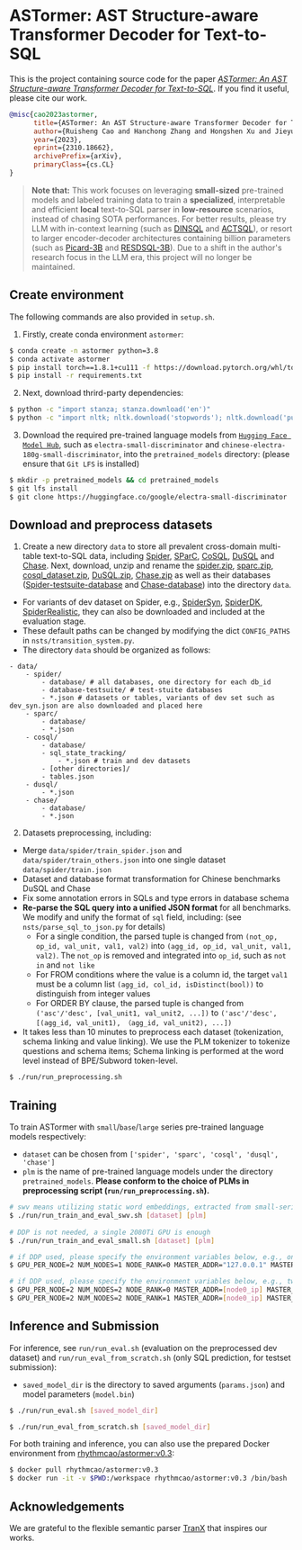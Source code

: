 # ASTormer: AST Structure-aware Transformer Decoder for Text-to-SQL

This is the project containing source code for the paper [*ASTormer: An AST Structure-aware Transformer Decoder for Text-to-SQL*](https://arxiv.org/pdf/2310.18662.pdf). If you find it useful, please cite our work.

```bibtex
@misc{cao2023astormer,
      title={ASTormer: An AST Structure-aware Transformer Decoder for Text-to-SQL}, 
      author={Ruisheng Cao and Hanchong Zhang and Hongshen Xu and Jieyu Li and Da Ma and Lu Chen and Kai Yu},
      year={2023},
      eprint={2310.18662},
      archivePrefix={arXiv},
      primaryClass={cs.CL}
}
```

> **Note that:** This work focuses on leveraging **small-sized** pre-trained models and labeled training data to train a **specialized**, interpretable and efficient **local** text-to-SQL parser in **low-resource** scenarios, instead of chasing SOTA performances. For better results, please try LLM with in-context learning (such as [DINSQL](https://github.com/MohammadrezaPourreza/Few-shot-NL2SQL-with-prompting) and [ACTSQL](https://github.com/X-LANCE/text2sql-GPT)), or resort to larger encoder-decoder architectures containing billion parameters (such as [Picard-3B](https://github.com/ServiceNow/picard) and [RESDSQL-3B](https://github.com/RUCKBReasoning/RESDSQL)). Due to a shift in the author's research focus in the LLM era, this project will no longer be maintained.


## Create environment
The following commands are also provided in `setup.sh`.

1. Firstly, create conda environment `astormer`:
```sh 
$ conda create -n astormer python=3.8
$ conda activate astormer
$ pip install torch==1.8.1+cu111 -f https://download.pytorch.org/whl/torch_stable.html
$ pip install -r requirements.txt
```
2. Next, download thrird-party dependencies:
```sh
$ python -c "import stanza; stanza.download('en')"
$ python -c "import nltk; nltk.download('stopwords'); nltk.download('punkt');"
```
3. Download the required pre-trained language models from [`Hugging Face Model Hub`](https://huggingface.co/models), such as `electra-small-discriminator` and `chinese-electra-180g-small-discriminator`, into the `pretrained_models` directory: (please ensure that `Git LFS` is installed)
```sh
$ mkdir -p pretrained_models && cd pretrained_models
$ git lfs install
$ git clone https://huggingface.co/google/electra-small-discriminator
```

## Download and preprocess datasets

1. Create a new directory `data` to store all prevalent cross-domain multi-table text-to-SQL data, including [Spider](https://arxiv.org/pdf/1809.08887.pdf), [SParC](https://arxiv.org/pdf/1906.02285.pdf), [CoSQL](https://arxiv.org/pdf/1909.05378.pdf), [DuSQL](https://aclanthology.org/2020.emnlp-main.562.pdf) and [Chase](https://aclanthology.org/2021.acl-long.180.pdf). Next, download, unzip and rename the [spider.zip](https://drive.google.com/uc?export=download&id=1_AckYkinAnhqmRQtGsQgUKAnTHxxX5J0), [sparc.zip](https://drive.google.com/uc?export=download&id=1Uu7NMHTR1tdQw1t7bAuM7OPU4LElVKfg), [cosql_dataset.zip](https://drive.google.com/uc?export=download&id=1Y3ydpFiQQ3FC0bzdfy3groV95O_f1nXF), [DuSQL.zip](https://dataset-bj.cdn.bcebos.com/qianyan/DuSQL.zip), [Chase.zip](https://github.com/xjtu-intsoft/chase/blob/page/data/Chase.zip) as well as their databases ([Spider-testsuite-database](https://drive.google.com/file/d/1mkCx2GOFIqNesD4y8TDAO1yX1QZORP5w/view) and [Chase-database](https://github.com/xjtu-intsoft/chase/blob/page/data/database.zip)) into the directory `data`.
- For variants of dev dataset on Spider, e.g., [SpiderSyn](https://github.com/ygan/Spider-Syn/tree/main/Spider-Syn), [SpiderDK](https://github.com/ygan/Spider-DK), [SpiderRealistic](https://zenodo.org/records/5205322#.YTts_o5Kgab), they can also be downloaded and included at the evaluation stage.
- These default paths can be changed by modifying the dict `CONFIG_PATHS` in `nsts/transition_system.py`. 
- The directory `data` should be organized as follows:
```
- data/
    - spider/
        - database/ # all databases, one directory for each db_id
        - database-testsuite/ # test-stuite databases
        - *.json # datasets or tables, variants of dev set such as dev_syn.json are also downloaded and placed here
    - sparc/
        - database/
        - *.json
    - cosql/
        - database/
        - sql_state_tracking/
            - *.json # train and dev datasets
        - [other directories]/
        - tables.json
    - dusql/
        - *.json
    - chase/
        - database/
        - *.json
```
2. Datasets preprocessing, including:
  - Merge `data/spider/train_spider.json` and `data/spider/train_others.json` into one single dataset `data/spider/train.json`
  - Dataset and database format transformation for Chinese benchmarks DuSQL and Chase
  - Fix some annotation errors in SQLs and type errors in database schema
  - **Re-parse the SQL query into a unified JSON format** for all benchmarks. We modify and unify the format of `sql` field, including: (see `nsts/parse_sql_to_json.py` for details)
      - For a single condition, the parsed tuple is changed from `(not_op, op_id, val_unit, val1, val2)` into `(agg_id, op_id, val_unit, val1, val2)`. The `not_op` is removed and integrated into `op_id`, such as `not in` and `not like`
      - For FROM conditions where the value is a column id, the target `val1` must be a column list `(agg_id, col_id, isDistinct(bool))` to distinguish from integer values
      - For ORDER BY clause, the parsed tuple is changed from `('asc'/'desc', [val_unit1, val_unit2, ...])` to `('asc'/'desc', [(agg_id, val_unit1), （agg_id, val_unit2), ...])`
  - It takes less than 10 minutes to preprocess each dataset (tokenization, schema linking and value linking). We use the PLM tokenizer to tokenize questions and schema items; Schema linking is performed at the word level instead of BPE/Subword token-level.
```sh
$ ./run/run_preprocessing.sh
```

## Training

To train ASTormer with `small`/`base`/`large` series pre-trained language models respectively:
- `dataset` can be chosen from `['spider', 'sparc', 'cosql', 'dusql', 'chase']`
- `plm` is the name of pre-trained language models under the directory `pretrained_models`. **Please conform to the choice of PLMs in preprocessing script (`run/run_preprocessing.sh`).**
```sh
# swv means utilizing static word embeddings, extracted from small-series models such as electra-small-discriminator
$ ./run/run_train_and_eval_swv.sh [dataset] [plm]
        
# DDP is not needed, a single 2080Ti GPU is enough
$ ./run/run_train_and_eval_small.sh [dataset] [plm]

# if DDP used, please specify the environment variables below, e.g., one machine with two GPUs
$ GPU_PER_NODE=2 NUM_NODES=1 NODE_RANK=0 MASTER_ADDR="127.0.0.1" MASTER_PORT=23456 ./run/run_train_and_eval_base.sh [dataset] [plm]

# if DDP used, please specify the environment variables below, e.g., two machines each with two GPUs
$ GPU_PER_NODE=2 NUM_NODES=2 NODE_RANK=0 MASTER_ADDR=[node0_ip] MASTER_PORT=23456 ./run/run_train_and_eval_large.sh [dataset] [plm]
$ GPU_PER_NODE=2 NUM_NODES=2 NODE_RANK=1 MASTER_ADDR=[node0_ip] MASTER_PORT=23456 ./run/run_train_and_eval_large.sh [dataset] [plm]
```

## Inference and Submission

For inference, see `run/run_eval.sh` (evaluation on the preprocessed dev dataset) and `run/run_eval_from_scratch.sh` (only SQL prediction, for testset submission):

- `saved_model_dir` is the directory to saved arguments (`params.json`) and model parameters (`model.bin`)
```sh
$ ./run/run_eval.sh [saved_model_dir]

$ ./run/run_eval_from_scratch.sh [saved_model_dir]
```
For both training and inference, you can also use the prepared Docker environment from [rhythmcao/astormer:v0.3](https://hub.docker.com/layers/rhythmcao/astormer/v0.3/images/sha256-fcc35a6d4422d7283f23427301b51f7236aa55054c5a85a60c35cca7b1b276a3?context=repo):
```sh
$ docker pull rhythmcao/astormer:v0.3
$ docker run -it -v $PWD:/workspace rhythmcao/astormer:v0.3 /bin/bash
```

## Acknowledgements

We are grateful to the flexible semantic parser [TranX](https://github.com/pcyin/tranX) that inspires our works.